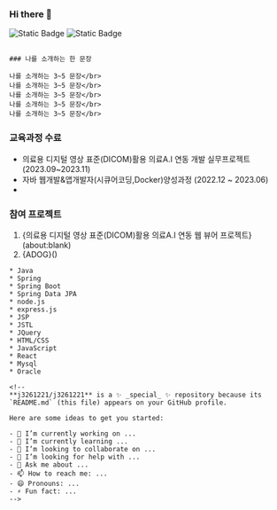 ### Hi there 👋
![Static Badge](https://img.shields.io/badge/:badgeContent?MyBadge-blue)
![Static Badge](https://img.shields.io/badge/:badgeContent?flat-square)

~~~

### 나를 소개하는 한 문장

나를 소개하는 3~5 문장</br>
나를 소개하는 3~5 문장</br>
나를 소개하는 3~5 문장</br>
나를 소개하는 3~5 문장</br>
나를 소개하는 3~5 문장</br>

~~~

### 교육과정 수료
* 의료용 디지털 영상 표준(DICOM)활용 의료A.I 연동 개발 실무프로젝트 (2023.09~2023.11)
* 자바 웹개발&앱개발자(시큐어코딩,Docker)양성과정 (2022.12 ~ 2023.06)
* 

### 참여 프로젝트
1. {의료용 디지털 영상 표준(DICOM)활용 의료A.I 연동 웹 뷰어 프로젝트}(about:blank)
2. {ADOG}()

~~~
* Java
* Spring
* Spring Boot
* Spring Data JPA
* node.js
* express.js
* JSP
* JSTL
* JQuery
* HTML/CSS
* JavaScript
* React
* Mysql
* Oracle

<!--
**j3261221/j3261221** is a ✨ _special_ ✨ repository because its `README.md` (this file) appears on your GitHub profile.

Here are some ideas to get you started:

- 🔭 I’m currently working on ...
- 🌱 I’m currently learning ...
- 👯 I’m looking to collaborate on ...
- 🤔 I’m looking for help with ...
- 💬 Ask me about ...
- 📫 How to reach me: ...
- 😄 Pronouns: ...
- ⚡ Fun fact: ...
-->
